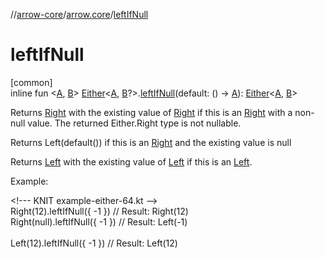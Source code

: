 //[arrow-core](../../index.md)/[arrow.core](index.md)/[leftIfNull](left-if-null.md)

# leftIfNull

[common]\
inline fun &lt;[A](left-if-null.md), [B](left-if-null.md)&gt; [Either](-either/index.md)&lt;[A](left-if-null.md), [B](left-if-null.md)?&gt;.[leftIfNull](left-if-null.md)(default: () -&gt; [A](left-if-null.md)): [Either](-either/index.md)&lt;[A](left-if-null.md), [B](left-if-null.md)&gt;

Returns [Right](-either/-right/index.md) with the existing value of [Right](-either/-right/index.md) if this is an [Right](-either/-right/index.md) with a non-null value. The returned Either.Right type is not nullable.

Returns Left(default()) if this is an [Right](-either/-right/index.md) and the existing value is null

Returns [Left](-either/-left/index.md) with the existing value of [Left](-either/-left/index.md) if this is an [Left](-either/-left/index.md).

Example:

&lt;!--- KNIT example-either-64.kt --&gt;\
Right(12).leftIfNull({ -1 })   // Result: Right(12)\
Right(null).leftIfNull({ -1 }) // Result: Left(-1)\
\
Left(12).leftIfNull({ -1 })    // Result: Left(12)<!--- KNIT example-either-65.kt -->
